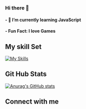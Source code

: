 ### Hi there 👋

#### - 🌱 I’m currently learning JavaScript
#### -  Fun Fact: I love Games

## My skill Set
[![My Skills](https://skills.thijs.gg/icons?i=unity,cs,cpp,git)](https://skills.thijs.gg)

## Git Hub Stats
[![Anurag's GitHub stats](https://github-readme-stats.vercel.app/api?username=FrostPowerX&theme=cobalt)](https://github.com/anuraghazra/github-readme-stats)

## Connect with me

<!--
**FrostPowerX/FrostPowerX** is a ✨ _special_ ✨ repository because its `README.md` (this file) appears on your GitHub profile.

Here are some ideas to get you started:

- 🔭 I’m currently working on ...
- 🌱 I’m currently learning ...
- 👯 I’m looking to collaborate on ...
- 🤔 I’m looking for help with ...
- 💬 Ask me about ...
- 📫 How to reach me: ...
- 😄 Pronouns: ...
- ⚡ Fun fact: ...
-->
